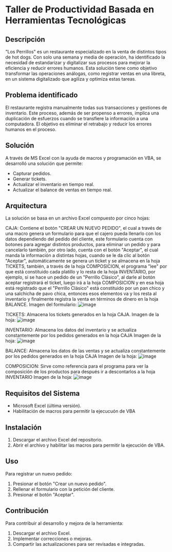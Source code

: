 # Taller de Productividad Basada en Herramientas Tecnológicas

## Descripción
"Los Perrillos" es un restaurante especializado en la venta de distintos tipos de hot dogs. Con solo una semana y media de operación, 
ha identificado la necesidad de estandarizar y digitalizar sus procesos para mejorar la eficiencia y reducir errores humanos. 
Esta solución tiene como objetivo transformar las operaciones análogas, como registrar ventas en una libreta, 
en un sistema digitalizado que agiliza y optimiza estas tareas.

## Problema identificado
El restaurante registra manualmente todas sus transacciones y gestiones de inventario. 
Este proceso, además de ser propenso a errores, implica una duplicación de esfuerzos cuando se transfiere la información a una computadora. 
El objetivo es eliminar el retrabajo y reducir los errores humanos en el proceso.

## Solución
A través de MS Excel con la ayuda de macros y programación en VBA, se desarrolló una solución que permite:

- Capturar pedidos.
- Generar tickets.
- Actualizar el inventario en tiempo real.
- Actualizar el balance de ventas en tiempo real.

## Arquitectura

La solución se basa en un archivo Excel compuesto por cinco hojas:

CAJA: Contiene el botón "CREAR UN NUEVO PEDIDO", el cual a través de una macro genera un formulario para que el cajero pueda llenarlo con los datos dependiendo del pedido del cliente, este formulario cuenta con botones para agregar distintos productos, para eliminar un pedido y para cancelarlo también, por otro lado, cuenta con el botón "Aceptar",
el cual manda la información a distintas hojas, cuando se le da clic al botón "Aceptar", automáticamente se genera un ticket y se almacena en la hoja TICKETS, también, a través
de la hoja COMPOSICION, el programa "lee" por que está constituido cada platillo y lo resta de la hoja INVENTARIO, por ejemplo, si se hace un pedido de un "Perrillo Clásico",
al darle al botón aceptar registrará el ticket, luego irá a la hoja COMPOSICION y en esa hoja está registrado que el "Perrillo Clásico" está constituido por un pan chico y  una salchicha de pavo chica, entonces esos elementos va y los resta al inventario y finalmente registra la venta en términos de dinero en la hoja BALANCE. 
Imagen del formulario: 
![image](https://github.com/Meinhof-code/TPBHT/assets/68880191/ed7da184-3cff-4bff-a4e0-2f75d01e938e)

TICKETS: Almacena los tickets generados en la hoja CAJA.
Imagen de la hoja: 
![image](https://github.com/Meinhof-code/TPBHT/assets/68880191/d85caeff-d2f6-405a-a20b-803bfb56efb9)

INVENTARIO: Almacena los datos del inventario y se actualiza constantemente por los pedidos generados en la hoja CAJA
Imagen de la hoja: 
![image](https://github.com/Meinhof-code/TPBHT/assets/68880191/2d832e22-c3bf-467b-b3f0-a0b00bba78dc)

BALANCE: Almacena los datos de las ventas y se actualiza constantemente por los pedidos generados en la hoja CAJA
Imagen de la hoja: 
![image](https://github.com/Meinhof-code/TPBHT/assets/68880191/cabd7331-d774-4da8-9a26-187adf073a10)

COMPOSICION: Sirve como referencia para el programa para ver la composición de los productos para después ir a descontarlos a la hoja INVENTARIO
Imagen de la hoja: 
![image](https://github.com/Meinhof-code/TPBHT/assets/68880191/d596672e-9af6-489c-ba0b-24d0b9c5505d)

## Requisitos del Sistema

- Microsoft Excel (última versión).
- Habilitación de macros para permitir la ejecucuón de VBA

## Instalación
1. Descargar el archivo Excel del repositorio.
2. Abrir el archivo y habilitar las macros para permitir la ejecución de VBA.

## Uso
Para registrar un nuevo pedido:

1. Presionar el botón "Crear un nuevo pedido".
2. Rellenar el formulario con la petición del cliente.
3. Presionar el botón "Aceptar".

## Contribución

Para contribuir al desarrollo y mejora de la herramienta:

1. Descargar el archivo Excel.
2. Implementar correcciones o mejoras.
3. Compartir las actualizaciones para ser revisadas e integradas.
